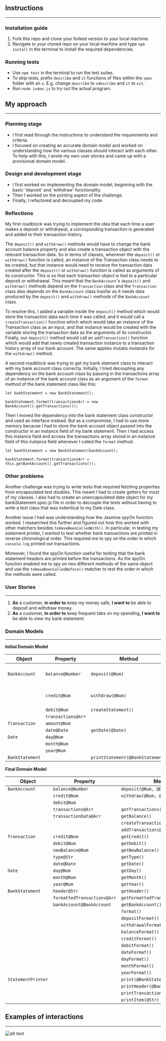 ## Instructions
------------------------
### Installation guide
1. Fork this repo and clone your forked version to your local machine.
2. Navigate to your cloned repo on your local machine and type `npm install` in the terminal to install the required dependencies.

### Running tests
- Use `npm test` in the terminal to run the test suites.
- To skip tests, prefix `describe` and `it` functions of files within the `spec` folder with an `x`. E.g. change `describe` to `xdescribe` and `it` to `xit`.
- Run `node index.js` to try out the actual program.

## My approach
------------------------
### Planning stage
- I first read through the instructions to understand the requirements and criteria.
- I focused on creating an accurate domain model and worked on understanding how the various classes should interact with each other. To help with this, I wrote my own user stories and came up with a provisional domain model.

### Design and development stage
- I first worked on implementing the domain model, beginning with the basic 'deposit' and 'withdraw' functionality. 
- Then I worked on the printing aspect of the challenge.
- Finally, I refactored and decoupled my code.

### Reflections
My first roadblock was trying to implement the idea that each time a user makes a deposit or withdrawal, a corresponding transaction is generated and added to their transaction history. 

The `deposit()` and `withdraw()` methods would have to change the bank account balance property and also create a transaction object with the relevant transaction data. So in terms of classes, whenever the `deposit()` or `withdraw()` function is called, an instance of the Transaction class needs to be created, but that instance would need to receive the transaction data created after the `deposit()` or `withdraw()` function is called as arguments of its constructor. This is so that each transaction object is tied to a particular deposit or withdrawal. This meant that the `BankAccount`'s `deposit()` and `withdraw()` methods depend on the `Transaction` class and the `Transaction` class also depends on the `BankAccount` class insofar as it needs data produced by the `deposit()` and `withdraw()` methods of the `BankAccount` class.

To resolve this, I added a variable inside the `deposit()` method which would store the transaction data each time it was called, and it would call a `createTransaction()` function which
 which would take an instance of the Transaction class as an input, and that instance would be created with the variable storing the transaction data as the arguments of its constructor. Finally, our `deposit()` method would call an `addTransaction()` function which would add that newly created transaction instance to a transaction history array of our bank account. The same applies mutatis mutandis for the `withdraw()` method.

A second roadblock was trying to get my bank statment class to interact with my bank account class correctly. Initially, I tried decoupling any dependency on the bank account class by passing in the transactions array of an instance of the bank account class as an argument of the `format` method of the bank statement class like this:

```
let bankStatement = new BankStatement();

bankStatement.format(transactionsArr = new BankAccount().getTransactions());
```

Then I moved the dependency into the bank statement class constructor and used an interface instead. But as a compromise, I had to use more memory because I had to store the bank account object passed into the constructor in an instance field of my bank statement. Then I had access this instance field and access the transactions array stored in an instance field of this instance field whenever I called the `format` method.

```
let bankStatement = new BankStatement(bankAccount);

bankStatement.format(transactionsArr = this.getBankAccount().getTransactions());
```

### Other problems

 Another challenge was trying to write tests that required fetching properties from encapsulated test doubles. This meant I had to create getters for most of my classes. I also had to create an unencapsulated date object for my bankStatement.spec.js file in order to decouple the tests without having to write a test class that was indentical to my Date class. 

Another issue I had was understanding how the Jasmine spyOn function worked. I researched this further and figured out how this worked with other matchers besides `toHaveBeenCalledWith()`. In particular, in testing my statement printer, I wanted to test whether bank transactions are printed in reverse chronological order. This required me to spy on the order in which `console.log` printed out transactions. 

Moreover, I found the spyOn function useful for testing that the bank statement headers are printed before the transactions. As the spyOn function enabled me to spy on two different methods of the same object and use the `toHaveBeenCalledBefore()` matcher to test the order in which the methods were called.


### User Stories
------------------------
1. **As** a customer, **in order to** keep my money safe, **I want to** be able to deposit and withdraw money.
2. **As** a customer, **in order to** keep frequent tabs on my spending, **I want to** be able to view my bank statement.

### Domain Models
------------------------
**Initial Domain Model**

| Object          | Property           | Method                           | Output                                       |
| --------------- | ------------------ | -------------------------------- | -------------------------------------------- |
| `BankAccount`   | `balance@Number`   | `deposit(@Num)`                  | `'Deposited ${@Num} amount on ${@Date}'@Str` |
|                 | `credit@Num`       | `withdraw(@Num)`                 | `'Withdrawn ${@Num} amount on ${@Date}'@Str` |
|                 | `debit@Num`        | `createStatement()`              | `@BankStatement`                             |
|                 | `transactions@Arr` |                                  |                                              |
| `Transaction`   | `amount@Num`       |                                  |                                              |
|                 | `date@Date`        | `getDate(@Date)`                 | `@Arr`                                       |
| `Date`          | `day@Num`          |                                  |                                              |
|                 | `month@Num`        |                                  |                                              |
|                 | `year@Num`         |                                  |                                              |
| `BankStatement` |                    | `printStatement(@BankStatement)` | `@Str`                                       |

**Final Domain Model**

| Object             | Property                    | Method                              | Output         |
| ------------------ | --------------------------- | ----------------------------------- | -------------- |
| `BankAccount`      | `balance@Number`            | `deposit(@Num, @Date)`              |                |
|                    | `credit@Num`                | `withdraw(@Num, @Date)`             |                |
|                    | `debit@Num`                 |                                     |                |
|                    | `transactions@Arr`          | `getTransactions()`                 |                |
|                    | `transactionData@Arr`       | `getBalance()`                      |                |
|                    |                             | `createTransaction(@Transaction)`   | `@Transaction` |
|                    |                             | `addTransaction(@Transaction)`      |                |
| `Transaction`      | `credit@Num`                | `getCredit()`                       | `@Num`         |
|                    | `debit@Num`                 | `getDebit()`                        | `@Num`         |
|                    | `newBalance@Num`            | `getNewBalance()`                   | `@Num`         |
|                    | `type@Str`                  | `getType()`                         | `@Str`         |
|                    | `date@Date`                 | `getDate()`                         | `@Date`        |
| `Date`             | `day@Num`                   | `getDay()`                          | `@Num`         |
|                    | `month@Num`                 | `getMonth()`                        | `@Num`         |
|                    | `year@Num`                  | `getYear()`                         | `@Num`         |
| `BankStatement`    | `header@Str`                | `getHeader()`                       | `@Str`         |
|                    | `formattedTransactions@Arr` | `getFormattedTransactions()`        | `@Arr`         |
|                    | `bankAccount@BankAccount`   | `getBankAccount()`                  | `@BankAccount` |
|                    |                             | `format()`                          |                |
|                    |                             | `depositFormat()`                   | `@Arr`         |
|                    |                             | `withdrawalFormat()`                | `@Arr`         |
|                    |                             | `balanceFormat()`                   | `@Num`         |
|                    |                             | `creditFormat()`                    | `@Num`         |
|                    |                             | `debitFormat()`                     | `@Num`         |
|                    |                             | `dateFormat()`                      | `@Str`         |
|                    |                             | `dayFormat()`                       | `@Str`         |
|                    |                             | `monthFormat()`                     | `@Str`         |
|                    |                             | `yearFormat()`                      | `@Str`         |
| `StatementPrinter` |                             | `print(@BankStatement)`             |                |
|                    |                             | `printHeader(@BankStatement)`       |                |
|                    |                             | `printTransactions(@BankStatement)` |                |
|                    |                             | `printItem(@Str)`                   |                |

## Examples of interactions
------------------------
![alt text](writingREADME.png)